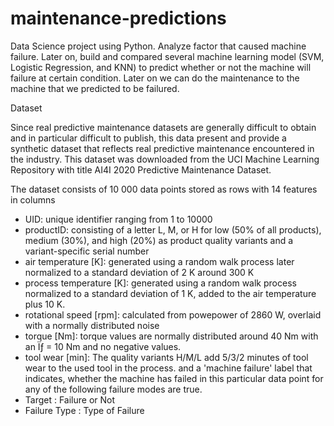 # maintenance-predictions
Data Science project using Python. Analyze factor that caused machine failure. Later on, build and compared several machine learning model (SVM, Logistic Regression, and KNN) to predict whether or not the machine will failure at certain condition. Later on we can do the maintenance to the machine that we predicted to be failured.

Dataset

Since real predictive maintenance datasets are generally difficult to obtain and in particular difficult to publish, this data present and provide a synthetic dataset that reflects real predictive maintenance encountered in the industry. This dataset was downloaded from the UCI Machine Learning Repository with title AI4I 2020 Predictive Maintenance Dataset. 

The dataset consists of 10 000 data points stored as rows with 14 features in columns

- UID: unique identifier ranging from 1 to 10000
- productID: consisting of a letter L, M, or H for low (50% of all products), medium (30%), and high (20%) as product quality variants and a variant-specific serial     number
- air temperature [K]: generated using a random walk process later normalized to a standard deviation of 2 K around 300 K
- process temperature [K]: generated using a random walk process normalized to a standard deviation of 1 K, added to the air temperature plus 10 K.
- rotational speed [rpm]: calculated from powepower of 2860 W, overlaid with a normally distributed noise
- torque [Nm]: torque values are normally distributed around 40 Nm with an Ïƒ = 10 Nm and no negative values.
- tool wear [min]: The quality variants H/M/L add 5/3/2 minutes of tool wear to the used tool in the process. and a
  'machine failure' label that indicates, whether the machine has failed in this particular data point for any of the following failure modes are true.
- Target : Failure or Not
- Failure Type : Type of Failure
